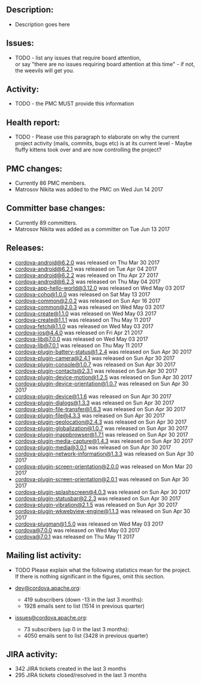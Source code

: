 ## Description: 
 - Description goes here 
   
## Issues: 
 - TODO - list any issues that require board attention,  
  or say "there are no issues requiring board attention at this time" - if 
   not, the weevils will get you. 
   
## Activity: 
 - TODO - the PMC MUST provide this information 
   
## Health report: 
 - TODO - Please use this paragraph to elaborate on why 
   the current project activity (mails, commits, bugs etc) is at its current 
   level - Maybe fluffy kittens took over and are now controlling the project? 
   
## PMC changes: 
   
 - Currently 86 PMC members. 
 - Matrosov Nikita was added to the PMC on Wed Jun 14 2017 
   
## Committer base changes: 
   
 - Currently 89 committers. 
 - Matrosov Nikita was added as a committer on Tue Jun 13 2017 
   
## Releases: 
   
 - cordova-android@6.2.0 was released on Thu Mar 30 2017 
 - cordova-android@6.2.1 was released on Tue Apr 04 2017 
 - cordova-android@6.2.2 was released on Thu Apr 27 2017 
 - cordova-android@6.2.3 was released on Thu May 04 2017 
 - cordova-app-hello-world@3.12.0 was released on Wed May 03 2017 
 - cordova-coho@1.0.0 was released on Sat May 13 2017 
 - cordova-common@2.0.2 was released on Sun Apr 16 2017 
 - cordova-common@2.0.3 was released on Wed May 03 2017 
 - cordova-create@1.1.0 was released on Wed May 03 2017 
 - cordova-create@1.1.1 was released on Thu May 11 2017 
 - cordova-fetch@1.1.0 was released on Wed May 03 2017 
 - cordova-ios@4.4.0 was released on Fri Apr 21 2017 
 - cordova-lib@7.0.0 was released on Wed May 03 2017 
 - cordova-lib@7.0.1 was released on Thu May 11 2017 
 - cordova-plugin-battery-status@1.2.4 was released on Sun Apr 30 2017 
 - cordova-plugin-camera@2.4.1 was released on Sun Apr 30 2017 
 - cordova-plugin-console@1.0.7 was released on Sun Apr 30 2017 
 - cordova-plugin-contacts@2.3.1 was released on Sun Apr 30 2017 
 - cordova-plugin-device-motion@1.2.5 was released on Sun Apr 30 2017 
 - cordova-plugin-device-orientation@1.0.7 was released on Sun Apr 30 2017 
 - cordova-plugin-device@1.1.6 was released on Sun Apr 30 2017 
 - cordova-plugin-dialogs@1.3.3 was released on Sun Apr 30 2017 
 - cordova-plugin-file-transfer@1.6.3 was released on Sun Apr 30 2017 
 - cordova-plugin-file@4.3.3 was released on Sun Apr 30 2017 
 - cordova-plugin-geolocation@2.4.3 was released on Sun Apr 30 2017 
 - cordova-plugin-globalization@1.0.7 was released on Sun Apr 30 2017 
 - cordova-plugin-inappbrowser@1.7.1 was released on Sun Apr 30 2017 
 - cordova-plugin-media-capture@1.4.3 was released on Sun Apr 30 2017 
 - cordova-plugin-media@3.0.1 was released on Sun Apr 30 2017 
 - cordova-plugin-network-information@1.3.3 was released on Sun Apr 30 2017 
 - cordova-plugin-screen-orientation@2.0.0 was released on Mon Mar 20 2017 
 - cordova-plugin-screen-orientation@2.0.1 was released on Sun Apr 30 2017 
 - cordova-plugin-splashscreen@4.0.3 was released on Sun Apr 30 2017 
 - cordova-plugin-statusbar@2.2.3 was released on Sun Apr 30 2017 
 - cordova-plugin-vibration@2.1.5 was released on Sun Apr 30 2017 
 - cordova-plugin-wkwebview-engine@1.1.3 was released on Sun Apr 30 2017 
 - cordova-plugman@1.5.0 was released on Wed May 03 2017 
 - cordova@7.0.0 was released on Wed May 03 2017 
 - cordova@7.0.1 was released on Thu May 11 2017 
   
## Mailing list activity: 
   
 - TODO Please explain what the following statistics mean 
   for the project. If there is nothing significant in the figures, omit this 
   section. 
   
 - dev@cordova.apache.org:  
    - 419 subscribers (down -13 in the last 3 months): 
    - 1928 emails sent to list (1514 in previous quarter) 
   
 - issues@cordova.apache.org:  
    - 73 subscribers (up 0 in the last 3 months): 
    - 4050 emails sent to list (3428 in previous quarter) 
   
   
## JIRA activity: 
   
 - 342 JIRA tickets created in the last 3 months 
 - 295 JIRA tickets closed/resolved in the last 3 months 
   
